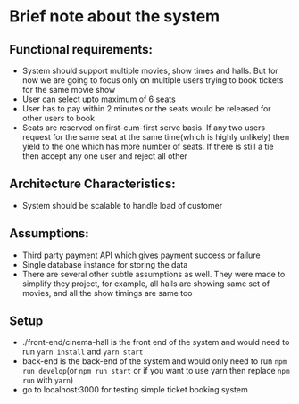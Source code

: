 # Brief note about the system

## Functional requirements:

- System should support multiple movies, show times and halls. But for now we are going to focus only on multiple users trying to book tickets for the same movie show
- User can select upto maximum of 6 seats
- User has to pay within 2 minutes or the seats would be released for other users to book
- Seats are reserved on first-cum-first serve basis. If any two users request for the same seat at the same time(which is highly unlikely) then yield to the one which has more number of seats. If there is still a tie then accept any one user and reject all other

## Architecture Characteristics:
- System should be scalable to handle load of customer


## Assumptions:
- Third party payment API which gives payment success or failure
- Single database instance for storing the data
- There are several other subtle assumptions as well. They were made to simplify they project, for example, all halls are showing same set of movies, and all the show timings are same too

## Setup

- ./front-end/cinema-hall is the front end of the system and would need to run `yarn install` and `yarn start`
- back-end is the back-end of the system and would only need to run `npm run develop`(or `npm run start` or if you want to use yarn then replace `npm run` with `yarn`)
- go to localhost:3000 for testing simple ticket booking system
